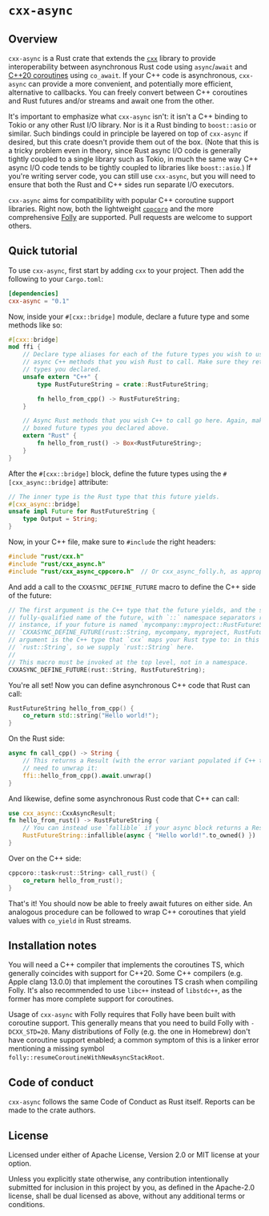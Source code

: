 # `cxx-async`

## Overview

`cxx-async` is a Rust crate that extends the [`cxx`](http://cxx.rs/) library to provide
interoperability between asynchronous Rust code using `async`/`await` and [C++20 coroutines] using
`co_await`. If your C++ code is asynchronous, `cxx-async` can provide a more convenient, and
potentially more efficient, alternative to callbacks. You can freely convert between C++ coroutines
and Rust futures and/or streams and await one from the other.

It's important to emphasize what `cxx-async` isn't: it isn't a C++ binding to Tokio or any other
Rust I/O library. Nor is it a Rust binding to `boost::asio` or similar. Such bindings could in
principle be layered on top of `cxx-async` if desired, but this crate doesn't provide them out of
the box. (Note that this is a tricky problem even in theory, since Rust async I/O code is generally
tightly coupled to a single library such as Tokio, in much the same way C++ async I/O code tends to
be tightly coupled to libraries like `boost::asio`.) If you're writing server code, you can still
use `cxx-async`, but you will need to ensure that both the Rust and C++ sides run separate I/O
executors.

`cxx-async` aims for compatibility with popular C++ coroutine support libraries. Right now, both
the lightweight [`cppcoro`](https://github.com/lewissbaker/cppcoro) and the more comprehensive
[Folly](https://github.com/facebook/folly/) are supported. Pull requests are welcome to support
others.

## Quick tutorial

To use `cxx-async`, first start by adding `cxx` to your project. Then add the following to your
`Cargo.toml`:

```toml
[dependencies]
cxx-async = "0.1"
```

Now, inside your `#[cxx::bridge]` module, declare a future type and some methods like so:

```rust
#[cxx::bridge]
mod ffi {
    // Declare type aliases for each of the future types you wish to use here. Then declare
    // async C++ methods that you wish Rust to call. Make sure they return one of the future
    // types you declared.
    unsafe extern "C++" {
        type RustFutureString = crate::RustFutureString;

        fn hello_from_cpp() -> RustFutureString;
    }

    // Async Rust methods that you wish C++ to call go here. Again, make sure they return one of the
    // boxed future types you declared above.
    extern "Rust" {
        fn hello_from_rust() -> Box<RustFutureString>;
    }
}
```

After the `#[cxx::bridge]` block, define the future types using the `#[cxx_async::bridge]`
attribute:

```rust
// The inner type is the Rust type that this future yields.
#[cxx_async::bridge]
unsafe impl Future for RustFutureString {
    type Output = String;
}
```

Now, in your C++ file, make sure to `#include` the right headers:

```cpp
#include "rust/cxx.h"
#include "rust/cxx_async.h"
#include "rust/cxx_async_cppcoro.h"  // Or cxx_async_folly.h, as appropriate.
```

And add a call to the `CXXASYNC_DEFINE_FUTURE` macro to define the C++ side of the future:

```cpp
// The first argument is the C++ type that the future yields, and the second argument is the
// fully-qualified name of the future, with `::` namespace separators replaced with commas. (For
// instance, if your future is named `mycompany::myproject::RustFutureString`, you might write
// `CXXASYNC_DEFINE_FUTURE(rust::String, mycompany, myproject, RustFutureString);`. The first
// argument is the C++ type that `cxx` maps your Rust type to: in this case, `String` maps to
// `rust::String`, so we supply `rust::String` here.
//
// This macro must be invoked at the top level, not in a namespace.
CXXASYNC_DEFINE_FUTURE(rust::String, RustFutureString);
```

You're all set! Now you can define asynchronous C++ code that Rust can call:

```cpp
RustFutureString hello_from_cpp() {
    co_return std::string("Hello world!");
}
```

On the Rust side:

```rust
async fn call_cpp() -> String {
    // This returns a Result (with the error variant populated if C++ threw an exception), so you
    // need to unwrap it:
    ffi::hello_from_cpp().await.unwrap()
}
```

And likewise, define some asynchronous Rust code that C++ can call:

```rust
use cxx_async::CxxAsyncResult;
fn hello_from_rust() -> RustFutureString {
    // You can instead use `fallible` if your async block returns a Result.
    RustFutureString::infallible(async { "Hello world!".to_owned() })
}
```

Over on the C++ side:

```cpp
cppcoro::task<rust::String> call_rust() {
    co_return hello_from_rust();
}
```

That's it! You should now be able to freely await futures on either side. An analogous procedure can
be followed to wrap C++ coroutines that yield values with `co_yield` in Rust streams.

## Installation notes

You will need a C++ compiler that implements the coroutines TS, which generally coincides with
support for C++20. Some C++ compilers (e.g. Apple clang 13.0.0) that implement the coroutines TS
crash when compiling Folly. It's also recommended to use `libc++` instead of `libstdc++`, as the
former has more complete support for coroutines.

Usage of `cxx-async` with Folly requires that Folly have been built with coroutine support. This
generally means that you need to build Folly with `-DCXX_STD=20`. Many distributions of Folly (e.g.
the one in Homebrew) don't have coroutine support enabled; a common symptom of this is a linker
error mentioning a missing symbol `folly::resumeCoroutineWithNewAsyncStackRoot`.

## Code of conduct

`cxx-async` follows the same Code of Conduct as Rust itself. Reports can be made to the crate
authors.

## License

Licensed under either of Apache License, Version 2.0 or MIT license at your option.

Unless you explicitly state otherwise, any contribution intentionally submitted for inclusion in
this project by you, as defined in the Apache-2.0 license, shall be dual licensed as above, without
any additional terms or conditions.

[C++20 coroutines]: https://en.cppreference.com/w/cpp/language/coroutines
